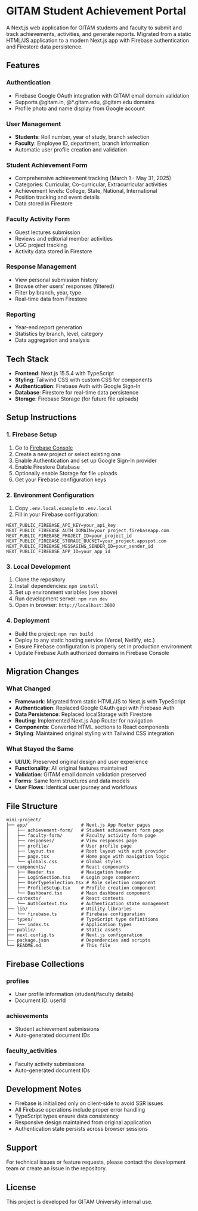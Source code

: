 # GITAM Student Achievement Portal

A Next.js web application for GITAM students and faculty to submit and track achievements, activities, and generate reports. Migrated from a static HTML/JS application to a modern Next.js app with Firebase authentication and Firestore data persistence.

## Features

### Authentication
- Firebase Google OAuth integration with GITAM email domain validation
- Supports @gitam.in, @*.gitam.edu, @gitam.edu domains
- Profile photo and name display from Google account

### User Management
- **Students**: Roll number, year of study, branch selection
- **Faculty**: Employee ID, department, branch information
- Automatic user profile creation and validation

### Student Achievement Form
- Comprehensive achievement tracking (March 1 - May 31, 2025)
- Categories: Curricular, Co-curricular, Extracurricular activities
- Achievement levels: College, State, National, International
- Position tracking and event details
- Data stored in Firestore

### Faculty Activity Form
- Guest lectures submission
- Reviews and editorial member activities
- UGC project tracking
- Activity data stored in Firestore

### Response Management
- View personal submission history
- Browse other users' responses (filtered)
- Filter by branch, year, type
- Real-time data from Firestore

### Reporting
- Year-end report generation
- Statistics by branch, level, category
- Data aggregation and analysis

## Tech Stack

- **Frontend**: Next.js 15.5.4 with TypeScript
- **Styling**: Tailwind CSS with custom CSS for components
- **Authentication**: Firebase Auth with Google Sign-In
- **Database**: Firestore for real-time data persistence
- **Storage**: Firebase Storage (for future file uploads)

## Setup Instructions

### 1. Firebase Setup
1. Go to [Firebase Console](https://console.firebase.google.com/)
2. Create a new project or select existing one
3. Enable Authentication and set up Google Sign-In provider
4. Enable Firestore Database
5. Optionally enable Storage for file uploads
6. Get your Firebase configuration keys

### 2. Environment Configuration
1. Copy `.env.local.example` to `.env.local`
2. Fill in your Firebase configuration:
```env
NEXT_PUBLIC_FIREBASE_API_KEY=your_api_key
NEXT_PUBLIC_FIREBASE_AUTH_DOMAIN=your_project.firebaseapp.com
NEXT_PUBLIC_FIREBASE_PROJECT_ID=your_project_id
NEXT_PUBLIC_FIREBASE_STORAGE_BUCKET=your_project.appspot.com
NEXT_PUBLIC_FIREBASE_MESSAGING_SENDER_ID=your_sender_id
NEXT_PUBLIC_FIREBASE_APP_ID=your_app_id
```

### 3. Local Development
1. Clone the repository
2. Install dependencies: `npm install`
3. Set up environment variables (see above)
4. Run development server: `npm run dev`
5. Open in browser: `http://localhost:3000`

### 4. Deployment
- Build the project: `npm run build`
- Deploy to any static hosting service (Vercel, Netlify, etc.)
- Ensure Firebase configuration is properly set in production environment
- Update Firebase Auth authorized domains in Firebase Console

## Migration Changes

### What Changed
- **Framework**: Migrated from static HTML/JS to Next.js with TypeScript
- **Authentication**: Replaced Google OAuth gapi with Firebase Auth
- **Data Persistence**: Replaced localStorage with Firestore
- **Routing**: Implemented Next.js App Router for navigation
- **Components**: Converted HTML sections to React components
- **Styling**: Maintained original styling with Tailwind CSS integration

### What Stayed the Same
- **UI/UX**: Preserved original design and user experience
- **Functionality**: All original features maintained
- **Validation**: GITAM email domain validation preserved
- **Forms**: Same form structures and data models
- **User Flows**: Identical user journey and workflows

## File Structure
```
mini-project/
├── app/                    # Next.js App Router pages
│   ├── achievement-form/   # Student achievement form page
│   ├── faculty-form/       # Faculty activity form page
│   ├── responses/          # View responses page
│   ├── profile/            # User profile page
│   ├── layout.tsx          # Root layout with auth provider
│   ├── page.tsx            # Home page with navigation logic
│   └── globals.css         # Global styles
├── components/             # React components
│   ├── Header.tsx          # Navigation header
│   ├── LoginSection.tsx    # Login page component
│   ├── UserTypeSelection.tsx # Role selection component
│   ├── ProfileSetup.tsx    # Profile creation component
│   └── Dashboard.tsx       # Main dashboard component
├── contexts/               # React contexts
│   └── AuthContext.tsx     # Authentication state management
├── lib/                    # Utility libraries
│   └── firebase.ts         # Firebase configuration
├── types/                  # TypeScript type definitions
│   └── index.ts            # Application types
├── public/                 # Static assets
├── next.config.ts          # Next.js configuration
├── package.json            # Dependencies and scripts
└── README.md               # This file
```

## Firebase Collections

### profiles
- User profile information (student/faculty details)
- Document ID: userId

### achievements  
- Student achievement submissions
- Auto-generated document IDs

### faculty_activities
- Faculty activity submissions  
- Auto-generated document IDs

## Development Notes

- Firebase is initialized only on client-side to avoid SSR issues
- All Firebase operations include proper error handling
- TypeScript types ensure data consistency
- Responsive design maintained from original application
- Authentication state persists across browser sessions

## Support
For technical issues or feature requests, please contact the development team or create an issue in the repository.

## License
This project is developed for GITAM University internal use.